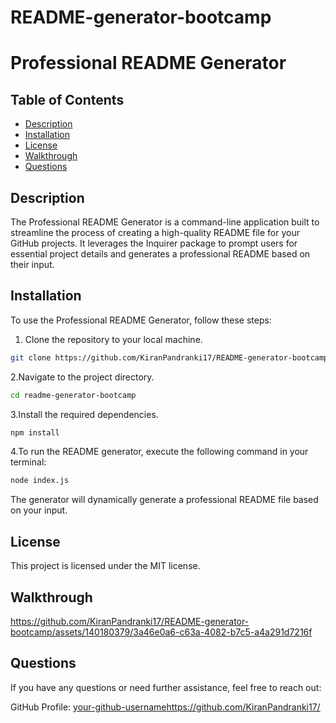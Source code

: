 # README-generator-bootcamp

# Professional README Generator

## Table of Contents

- [Description](#description)
- [Installation](#installation)
- [License](#license)
- [Walkthrough](#Walkthrough)
- [Questions](#questions)

## Description

The Professional README Generator is a command-line application built to streamline the process of creating a high-quality README file for your GitHub projects. It leverages the Inquirer package to prompt users for essential project details and generates a professional README based on their input.

## Installation

To use the Professional README Generator, follow these steps:

1. Clone the repository to your local machine.

```bash
git clone https://github.com/KiranPandranki17/README-generator-bootcamp
```
2.Navigate to the project directory.
```bash
cd readme-generator-bootcamp
```
3.Install the required dependencies.
```bash
npm install
```
4.To run the README generator, execute the following command in your terminal:
```bash
node index.js
```
The generator will dynamically generate a professional README file based on your input.

## License
This project is licensed under the MIT license.

## Walkthrough
https://github.com/KiranPandranki17/README-generator-bootcamp/assets/140180379/3a46e0a6-c63a-4082-b7c5-a4a291d7216f

## Questions
If you have any questions or need further assistance, feel free to reach out:

GitHub Profile: [your-github-username](https://github.com/KiranPandranki17/)https://github.com/KiranPandranki17/

